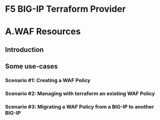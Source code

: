 # F5 BIG-IP Terraform Provider
# A.WAF Resources


## Introduction


## Some use-cases

### Scenario #1: Creating a WAF Policy




### Scenario #2: Managing with terraform an existing WAF Policy





### Scenario #3: Migrating a WAF Policy from a BIG-IP to another BIG-IP


